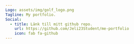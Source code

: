 ```yaml
---
Logo: assets/img/golf_logo.png
Tagline: My portfolio.
Social:
  - title: Länk till mitt github repo.
    url: https://github.com/Jeli23Student/me-portfolio
    icon: fab fa-github
---
```

